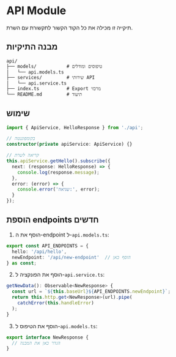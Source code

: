 # API Module

תיקייה זו מכילה את כל הקוד הקשור לתקשורת עם השרת.

## מבנה התיקיות

```
api/
├── models/           # טיפוסים ומודלים
│   └── api.models.ts
├── services/         # שירותי API
│   └── api.service.ts
├── index.ts          # Export מרכזי
└── README.md         # תיעוד
```

## שימוש

```typescript
import { ApiService, HelloResponse } from './api';

// בקומפוננטה
constructor(private apiService: ApiService) {}

// קריאה לשרת
this.apiService.getHello().subscribe({
  next: (response: HelloResponse) => {
    console.log(response.message);
  },
  error: (error) => {
    console.error('שגיאה:', error);
  }
});
```

## הוספת endpoints חדשים

1. הוסף את ה-endpoint ל-`api.models.ts`:
```typescript
export const API_ENDPOINTS = {
  hello: '/api/hello',
  newEndpoint: '/api/new-endpoint'  // הוסף כאן
} as const;
```

2. הוסף את הפונקציה ל-`api.service.ts`:
```typescript
getNewData(): Observable<NewResponse> {
  const url = `${this.baseUrl}${API_ENDPOINTS.newEndpoint}`;
  return this.http.get<NewResponse>(url).pipe(
    catchError(this.handleError)
  );
}
```

3. הוסף את הטיפוס ל-`api.models.ts`:
```typescript
export interface NewResponse {
  // הגדר כאן את המבנה
}
```




